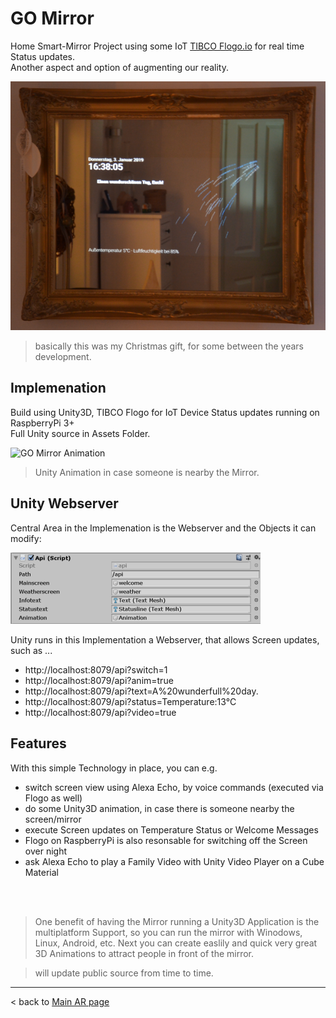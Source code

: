 # GO Mirror
Home Smart-Mirror Project using some IoT [TIBCO Flogo.io](http://www.flogo.io/) for real time Status updates.<br>
Another aspect and option of augmenting our reality.

![GO Mirror image](../images/goMirror.png?raw=true "GO Mirror")<br>
> basically this was my Christmas gift, for some between the years development.

## Implemenation
Build using Unity3D, TIBCO Flogo for IoT Device Status updates running on RaspberryPi 3+<br>
Full Unity source in Assets Folder.<br>

![GO Mirror Animation](../images/goMirror.gif?raw=true "GO Mirror animation")<br>
> Unity Animation in case someone is nearby the Mirror.

## Unity Webserver
Central Area in the Implemenation is the Webserver and the Objects it can modify:

![GO Mirror API](../images/api-script.png?raw=true "GO Mirror API")<br>

Unity runs in this Implementation a Webserver, that allows Screen updates, such as ...
- http://localhost:8079/api?switch=1
- http://localhost:8079/api?anim=true
- http://localhost:8079/api?text=A%20wunderfull%20day.
- http://localhost:8079/api?status=Temperature:13°C
- http://localhost:8079/api?video=true

## Features
With this simple Technology in place, you can e.g.
- switch screen view using Alexa Echo, by voice commands (executed via Flogo as well)
- do some Unity3D animation, in case there is someone nearby the screen/mirror
- execute Screen updates on Temperature Status or Welcome Messages
- Flogo on RaspberryPi is also resonsable for switching off the Screen over night
- ask Alexa Echo to play a Family Video with Unity Video Player on a Cube Material

<br><br>

> One benefit of having the Mirror running a Unity3D Application is the multiplatform Support, so you can run the mirror with Winodows, Linux, Android, etc. Next you can create easlily and quick very great 3D Animations to attract people in front of the mirror.

> will update public source from time to time.

<hr>

< back to [Main AR page](https://jgrotex.github.io/augmented-reality/)
